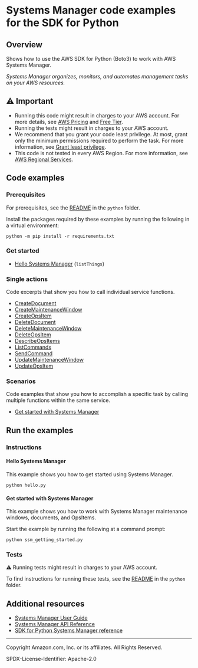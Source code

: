# Systems Manager code examples for the SDK for Python

## Overview

Shows how to use the AWS SDK for Python (Boto3) to work with AWS Systems Manager.

<!--custom.overview.start-->
<!--custom.overview.end-->

_Systems Manager organizes, monitors, and automates management tasks on your AWS resources._

## ⚠ Important

* Running this code might result in charges to your AWS account. For more details, see [AWS Pricing](https://aws.amazon.com/pricing/) and [Free Tier](https://aws.amazon.com/free/).
* Running the tests might result in charges to your AWS account.
* We recommend that you grant your code least privilege. At most, grant only the minimum permissions required to perform the task. For more information, see [Grant least privilege](https://docs.aws.amazon.com/IAM/latest/UserGuide/best-practices.html#grant-least-privilege).
* This code is not tested in every AWS Region. For more information, see [AWS Regional Services](https://aws.amazon.com/about-aws/global-infrastructure/regional-product-services).

<!--custom.important.start-->
<!--custom.important.end-->

## Code examples

### Prerequisites

For prerequisites, see the [README](../../README.md#Prerequisites) in the `python` folder.

Install the packages required by these examples by running the following in a virtual environment:

```
python -m pip install -r requirements.txt
```

<!--custom.prerequisites.start-->
<!--custom.prerequisites.end-->

### Get started

- [Hello Systems Manager](hello.py#L4) (`listThings`)


### Single actions

Code excerpts that show you how to call individual service functions.

- [CreateDocument](document.py#L32)
- [CreateMaintenanceWindow](maintenance_window.py#L32)
- [CreateOpsItem](ops_item.py#L34)
- [DeleteDocument](document.py#L59)
- [DeleteMaintenanceWindow](maintenance_window.py#L73)
- [DeleteOpsItem](ops_item.py#L73)
- [DescribeOpsItems](ops_item.py#L13)
- [ListCommands](document.py#L158)
- [SendCommand](document.py#L81)
- [UpdateMaintenanceWindow](maintenance_window.py#L96)
- [UpdateOpsItem](ops_item.py#L125)

### Scenarios

Code examples that show you how to accomplish a specific task by calling multiple
functions within the same service.

- [Get started with Systems Manager](ssm_getting_started.py)


<!--custom.examples.start-->
<!--custom.examples.end-->

## Run the examples

### Instructions


<!--custom.instructions.start-->
<!--custom.instructions.end-->

#### Hello Systems Manager

This example shows you how to get started using Systems Manager.

```
python hello.py
```


#### Get started with Systems Manager

This example shows you how to work with Systems Manager maintenance windows, documents, and OpsItems.


<!--custom.scenario_prereqs.ssm_Scenario.start-->
<!--custom.scenario_prereqs.ssm_Scenario.end-->

Start the example by running the following at a command prompt:

```
python ssm_getting_started.py
```


<!--custom.scenarios.ssm_Scenario.start-->
<!--custom.scenarios.ssm_Scenario.end-->

### Tests

⚠ Running tests might result in charges to your AWS account.


To find instructions for running these tests, see the [README](../../README.md#Tests)
in the `python` folder.



<!--custom.tests.start-->
<!--custom.tests.end-->

## Additional resources

- [Systems Manager User Guide](https://docs.aws.amazon.com/systems-manager/latest/userguide/what-is-systems-manager.html)
- [Systems Manager API Reference](https://docs.aws.amazon.com/systems-manager/latest/APIReference/Welcome.html)
- [SDK for Python Systems Manager reference](https://boto3.amazonaws.com/v1/documentation/api/latest/reference/services/ssm.html)

<!--custom.resources.start-->
<!--custom.resources.end-->

---

Copyright Amazon.com, Inc. or its affiliates. All Rights Reserved.

SPDX-License-Identifier: Apache-2.0